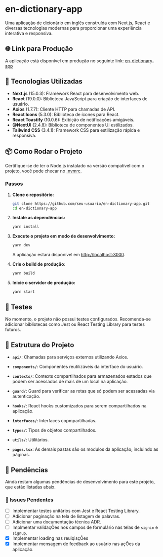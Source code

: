 # en-dictionary-app

Uma aplicação de dicionário em inglês construída com Next.js, React e diversas tecnologias modernas para proporcionar uma experiência interativa e responsiva.

## 🌐 Link para Produção

A aplicação está disponível em produção no seguinte link: [en-dictionary-app](https://en-dictionary-app.netlify.app/signin)

## 🚀 Tecnologias Utilizadas

- **Next.js** (15.0.3): Framework React para desenvolvimento web.
- **React** (19.0.0): Biblioteca JavaScript para criação de interfaces de usuário.
- **Axios** (1.7.7): Cliente HTTP para chamadas de API.
- **React Icons** (5.3.0): Biblioteca de ícones para React.
- **React Toastify** (10.0.6): Exibição de notificações amigáveis.
- **@NextUI** (2.4.8): Biblioteca de componentes UI estilizados.
- **Tailwind CSS** (3.4.1): Framework CSS para estilização rápida e responsiva.

## 📦 Como Rodar o Projeto

Certifique-se de ter o Node.js instalado na versão compatível com o projeto, você pode checar no [.nvmrc](./.nvmrc).

### Passos

1. **Clone o repositório:**

   ```bash
   git clone https://github.com/seu-usuario/en-dictionary-app.git
   cd en-dictionary-app
   ```

2. **Instale as dependências:**

   ```bash
   yarn install
   ```

3. **Execute o projeto em modo de desenvolvimento:**

   ```bash
   yarn dev
   ```

   A aplicação estará disponível em [http://localhost:3000](http://localhost:3000).

4. **Crie o build de produção:**

   ```bash
   yarn build
   ```

5. **Inicie o servidor de produção:**
   ```bash
   yarn start
   ```

## 🧪 Testes

No momento, o projeto não possui testes configurados. Recomenda-se adicionar bibliotecas como Jest ou React Testing Library para testes futuros.

## 📂 Estrutura do Projeto

- **`api/`**: Chamadas para serviços externos utilizando Axios.
- **`components/`**: Componentes reutilizáveis da interface do usuário.
- **`contexts/`**: Contexts compartilhados para armazenados estados que podem ser acessados de mais de um local na aplicação.
- **`guard/`**: Guard para verificar as rotas que só podem ser acessadas via autenticação.
- **`hooks/`**: React hooks customizados para serem compartilhados na aplicação.
- **`interfaces/`**: Interfaces copmpartilhadas.
- **`types/`**: Tipos de objetos compartilhados.
- **`utils/`**: Utilitários.

- **`pages.tsx`**: As demais pastas são os modulos da aplicação, incluindo as páginas.

## 🔧 Pendências

Ainda restam algumas pendências de desenvolvimento para este projeto, que estão listadas abaix.

### 🔧 Issues Pendentes

- [ ] Implementar testes unitários com Jest e React Testing Library.
- [ ] Adicionar paginação na tela de listagem de palavras.
- [ ] Adicionar uma documentação técnica ADR.
- [ ] Implmentar validaçÕes nos campos de formulário nas telas de `signin` e `signup`.
- [x] Implementar loading nas reuiqisçÕes
- [x] Implementar mensagem de feedback ao usuário nas açÕes da aplicação.
